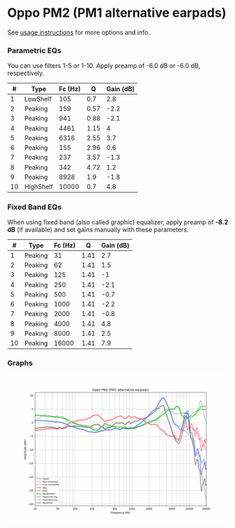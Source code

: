 # Oppo PM2 (PM1 alternative earpads)
See [usage instructions](https://github.com/jaakkopasanen/AutoEq#usage) for more options and info.

### Parametric EQs
You can use filters 1-5 or 1-10. Apply preamp of -6.0 dB or -6.0 dB, respectively.

|   # | Type      |   Fc (Hz) |    Q |   Gain (dB) |
|-----|-----------|-----------|------|-------------|
|   1 | LowShelf  |       105 | 0.7  |         2.8 |
|   2 | Peaking   |       159 | 0.57 |        -2.2 |
|   3 | Peaking   |       941 | 0.88 |        -2.1 |
|   4 | Peaking   |      4461 | 1.15 |         4   |
|   5 | Peaking   |      6316 | 2.55 |         3.7 |
|   6 | Peaking   |       155 | 2.96 |         0.6 |
|   7 | Peaking   |       237 | 3.57 |        -1.3 |
|   8 | Peaking   |       342 | 4.72 |         1.2 |
|   9 | Peaking   |      8928 | 1.9  |        -1.8 |
|  10 | HighShelf |     10000 | 0.7  |         4.8 |

### Fixed Band EQs
When using fixed band (also called graphic) equalizer, apply preamp of **-8.2 dB** (if available) and set gains manually with these parameters.

|   # | Type    |   Fc (Hz) |    Q |   Gain (dB) |
|-----|---------|-----------|------|-------------|
|   1 | Peaking |        31 | 1.41 |         2.7 |
|   2 | Peaking |        62 | 1.41 |         1.5 |
|   3 | Peaking |       125 | 1.41 |        -1   |
|   4 | Peaking |       250 | 1.41 |        -2.1 |
|   5 | Peaking |       500 | 1.41 |        -0.7 |
|   6 | Peaking |      1000 | 1.41 |        -2.2 |
|   7 | Peaking |      2000 | 1.41 |        -0.8 |
|   8 | Peaking |      4000 | 1.41 |         4.8 |
|   9 | Peaking |      8000 | 1.41 |         2.5 |
|  10 | Peaking |     16000 | 1.41 |         7.9 |

### Graphs
![](./Oppo%20PM2%20(PM1%20alternative%20earpads).png)
